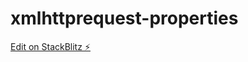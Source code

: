 # xmlhttprequest-properties

[Edit on StackBlitz ⚡️](https://stackblitz.com/edit/xmlhttprequest-properties)